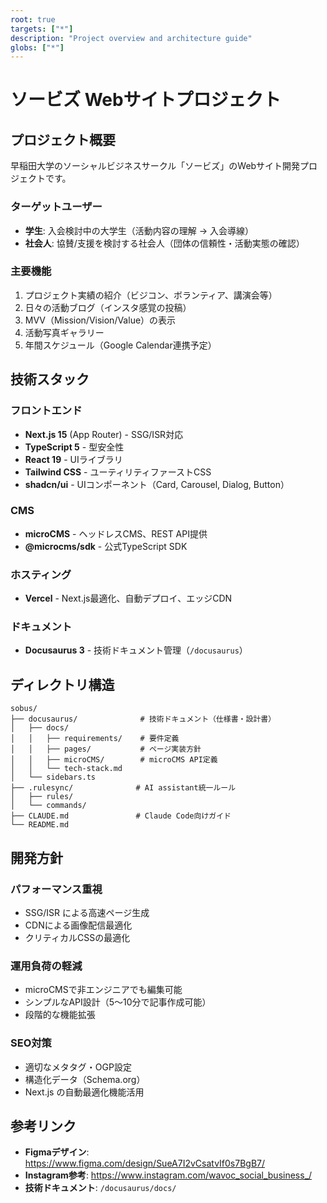 ```yaml
---
root: true
targets: ["*"]
description: "Project overview and architecture guide"
globs: ["*"]
---
```


# ソービズ Webサイトプロジェクト

## プロジェクト概要

早稲田大学のソーシャルビジネスサークル「ソービズ」のWebサイト開発プロジェクトです。

### ターゲットユーザー
- **学生**: 入会検討中の大学生（活動内容の理解 → 入会導線）
- **社会人**: 協賛/支援を検討する社会人（団体の信頼性・活動実態の確認）

### 主要機能
1. プロジェクト実績の紹介（ビジコン、ボランティア、講演会等）
2. 日々の活動ブログ（インスタ感覚の投稿）
3. MVV（Mission/Vision/Value）の表示
4. 活動写真ギャラリー
5. 年間スケジュール（Google Calendar連携予定）

## 技術スタック

### フロントエンド
- **Next.js 15** (App Router) - SSG/ISR対応
- **TypeScript 5** - 型安全性
- **React 19** - UIライブラリ
- **Tailwind CSS** - ユーティリティファーストCSS
- **shadcn/ui** - UIコンポーネント（Card, Carousel, Dialog, Button）

### CMS
- **microCMS** - ヘッドレスCMS、REST API提供
- **@microcms/sdk** - 公式TypeScript SDK

### ホスティング
- **Vercel** - Next.js最適化、自動デプロイ、エッジCDN

### ドキュメント
- **Docusaurus 3** - 技術ドキュメント管理（`/docusaurus`）

## ディレクトリ構造

```
sobus/
├── docusaurus/              # 技術ドキュメント（仕様書・設計書）
│   ├── docs/
│   │   ├── requirements/    # 要件定義
│   │   ├── pages/           # ページ実装方針
│   │   ├── microCMS/        # microCMS API定義
│   │   └── tech-stack.md
│   └── sidebars.ts
├── .rulesync/              # AI assistant統一ルール
│   ├── rules/
│   └── commands/
├── CLAUDE.md               # Claude Code向けガイド
└── README.md
```

## 開発方針

### パフォーマンス重視
- SSG/ISR による高速ページ生成
- CDNによる画像配信最適化
- クリティカルCSSの最適化

### 運用負荷の軽減
- microCMSで非エンジニアでも編集可能
- シンプルなAPI設計（5〜10分で記事作成可能）
- 段階的な機能拡張

### SEO対策
- 適切なメタタグ・OGP設定
- 構造化データ（Schema.org）
- Next.js の自動最適化機能活用

## 参考リンク

- **Figmaデザイン**: https://www.figma.com/design/SueA7I2vCsatvIf0s7BgB7/
- **Instagram参考**: https://www.instagram.com/wavoc_social_business_/
- **技術ドキュメント**: `/docusaurus/docs/`
